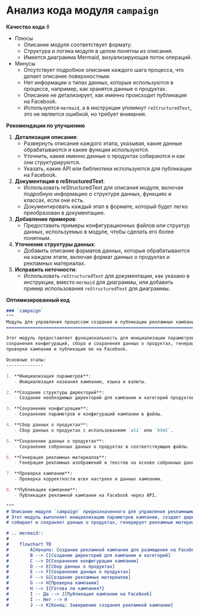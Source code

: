 # Анализ кода модуля `campaign`

**Качество кода**
8
- Плюсы
    - Описание модуля соответствует формату.
    - Структура и логика модуля в целом понятны из описания.
    - Имеется диаграмма Mermaid, визуализирующая поток операций.
- Минусы
    - Отсутствует подробное описание каждого шага процесса, что делает описание поверхностным.
    - Нет информации о типах данных, которые используются в процессе, например, как хранятся данные о продуктах.
    - Описание не детализирует, как именно происходит публикация на Facebook.
    -  Используется `mermaid`, а в инструкции упомянут `reStructuredText`, это не является ошибкой, но требует внимания.

**Рекомендации по улучшению**

1.  **Детализация описания**:
    -   Развернуть описание каждого этапа, указывая, какие данные обрабатываются и какие функции используются.
    -   Уточнить, какие именно данные о продуктах собираются и как они структурируются.
    -   Указать, какие API или библиотеки используются для публикации на Facebook.
2.  **Документация в reStructuredText**:
    -   Использовать reStructuredText для описания модуля, включая подробную информацию о структуре данных, функциях и классах, если они есть.
    -   Документировать каждый этап в формате, который будет легко преобразован в документацию.
3.  **Добавление примеров**:
    -   Предоставить примеры конфигурационных файлов или структур данных, используемых в модуле, чтобы сделать его более понятным.
4.  **Уточнение структуры данных**:
    -   Добавить описание форматов данных, которые обрабатываются на каждом этапе, включая формат данных о продуктах и рекламных материалах.
5. **Исправить неточности**:
    -   Использовать `reStructuredText` для документации, как указано в инструкции, вместо `mermaid` для диаграммы, или добавить пример использования `reStructuredText` для диаграммы.

**Оптимизированный код**

```markdown
### `campaign`
"""
Модуль для управления процессом создания и публикации рекламных кампаний на Facebook.
================================================================================

Этот модуль предоставляет функциональность для инициализации параметров кампании, создания структуры директорий,
сохранения конфигураций, сбора и сохранения данных о продуктах, генерации рекламных материалов,
проверки кампании и публикации ее на Facebook.

Основные этапы:
--------------

1. **Инициализация параметров**:
   - Инициализация названия кампании, языка и валюты.

2. **Создание структуры директорий**:
   - Создание необходимых директорий для кампании и категорий продуктов.

3. **Сохранение конфигурации**:
   - Сохранение параметров и конфигураций кампании в файлы.

4. **Сбор данных о продуктах**:
   - Сбор данных о продуктах с использованием `ali` или `html`.

5. **Сохранение данных о продуктах**:
   - Сохранение собранных данных о продуктах в соответствующие файлы.

6. **Генерация рекламных материалов**:
   - Генерация рекламных изображений и текстов на основе собранных данных.

7. **Проверка кампании**:
   - Проверка корректности всех настроек и данных кампании.

8. **Публикация кампании**:
   - Публикация рекламной кампании на Facebook через API.

"""
# Описание модуля `campaign` предназначенного для управления рекламными кампаниями на Facebook
# Этот модуль выполняет инициализацию параметров кампании, создает директории, сохраняет конфигурацию,
# собирает и сохраняет данные о продуктах, генерирует рекламные материалы, проверяет и публикует кампанию.

# .. mermaid::
#
#    flowchart TD
#        A[Начало: Создание рекламной кампании для размещения на Facebook] --> B[Инициализация названия кампании, языка и валюты]
#        B --> C[Создание директорий для кампании и категорий]
#        C --> D[Сохранение конфигурации кампании]
#        D --> E[Сбор данных о продуктах]
#        E --> F[Сохранение данных о продуктах]
#        F --> G[Создание рекламных материалов]
#        G --> H[Проверка кампании]
#        H --> I{Готова ли кампания?}
#        I -- Да --> J[Публикация кампании на Facebook]
#        I -- Нет --> H
#        J --> K[Конец: Завершение создания рекламной кампании]

```